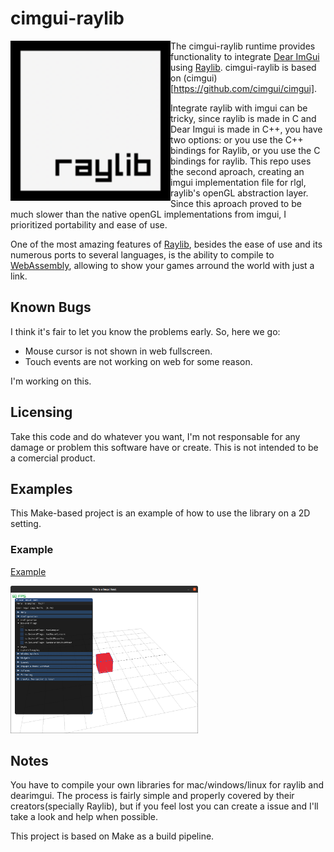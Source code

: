 # cimgui-raylib

<img align="left" src="./assets/raylib_logo.png" width="256">

The cimgui-raylib runtime provides functionality to integrate [Dear ImGui](https://github.com/ocornut/imgui) using [Raylib](https://www.raylib.com/). cimgui-raylib is based on (cimgui)[https://github.com/cimgui/cimgui].

Integrate raylib with imgui can be tricky, since raylib is made in C and Dear Imgui is made in C++, you have two options: or you use the C++ bindings for Raylib, or you use the C bindings for raylib. This repo uses the second aproach, creating an imgui implementation file for rlgl, raylib's openGL abstraction layer. Since this aproach proved to be much slower than the native openGL implementations from imgui, I prioritized portability and ease of use.

One of the most amazing features of [Raylib](https://www.raylib.com/), besides the ease of use and its numerous ports to several languages, is the ability to compile to [WebAssembly](https://webassembly.org/), allowing to show your games arround the world with just a link.

## Known Bugs
I think it's fair to let you know the problems early. So, here we go:

* Mouse cursor is not shown in web fullscreen. 
* Touch events are not working on web for some reason.

I'm working on this.

## Licensing
Take this code and do whatever you want, I'm not responsable for any damage or problem this software have or create. This is not intended to be a comercial product.

## Examples

This Make-based project is an example of how to use the library on a 2D setting.

### Example
[Example](https://htmlpreview.github.io/?https://github.com/WEREMSOFT/c99-raylib-cimgui-template/blob/master/html/main.html)

<img src="./doc_images/example.png" width="300">

## Notes

You have to compile your own libraries for mac/windows/linux for raylib and dearimgui. The process is fairly simple and properly covered by their creators(specially Raylib), but if you feel lost you can create a issue and I'll take a look and help when possible.

This project is based on Make as a build pipeline.
